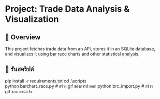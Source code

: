 # Project: Trade Data Analysis & Visualization

## 📌 Overview
This project fetches trade data from an API, stores it in an SQLite database, and visualizes it using bar race charts and other statistical analysis.

## 📌 รันสคริปต์
pip install -r requirements.txt
 cd .\scripts\
python barchart_race.py # สร้าง gif ของการส่งออก
python brc_import.py # สร้าง gif ของการนำเข้า
